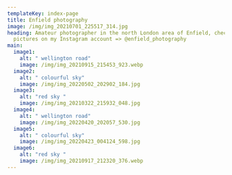 ```yaml
---
templateKey: index-page
title: Enfield photography
image: /img/img_20210701_225517_314.jpg
heading: Amateur photographer in the north London area of Enfield, check out my
  pictures on my Instagram account => @enfield_photography
main:
  image1:
    alt: " wellington road"
    image: /img/img_20210915_215453_923.webp
  image2:
    alt: " colourful sky"
    image: /img/img_20220502_202902_184.jpg
  image3:
    alt: "red sky "
    image: /img/img_20210322_215932_048.jpg
  image4:
    alt: " wellington road"
    image: /img/img_20220420_202057_530.jpg
  image5:
    alt: " colourful sky"
    image: /img/img_20220423_004124_598.jpg
  image6:
    alt: "red sky "
    image: /img/img_20210917_212320_376.webp
---
```

